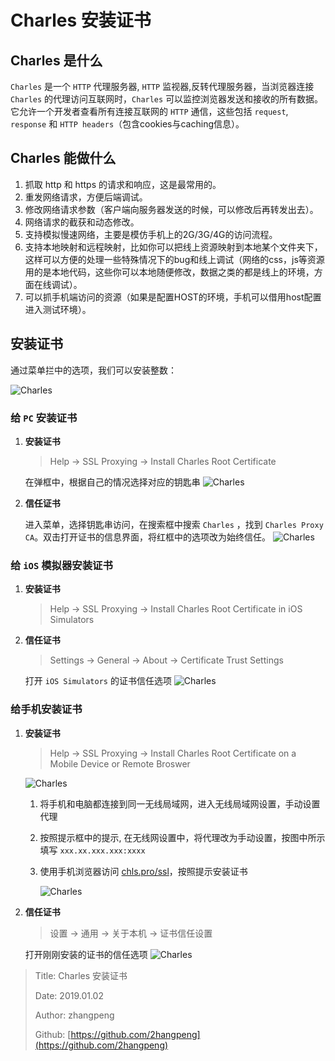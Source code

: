 # Charles 安装证书

## Charles 是什么

`Charles` 是一个 `HTTP` 代理服务器, `HTTP` 监视器,反转代理服务器，当浏览器连接 `Charles` 的代理访问互联网时，`Charles` 可以监控浏览器发送和接收的所有数据。它允许一个开发者查看所有连接互联网的 `HTTP` 通信，这些包括 `request`, `response` 和 `HTTP headers`（包含cookies与caching信息）。

## Charles 能做什么

1. 抓取 http 和 https 的请求和响应，这是最常用的。
2. 重发网络请求，方便后端调试。
3. 修改网络请求参数（客户端向服务器发送的时候，可以修改后再转发出去）。
4. 网络请求的截获和动态修改。
5. 支持模拟慢速网络，主要是模仿手机上的2G/3G/4G的访问流程。
6. 支持本地映射和远程映射，比如你可以把线上资源映射到本地某个文件夹下，这样可以方便的处理一些特殊情况下的bug和线上调试（网络的css，js等资源用的是本地代码，这些你可以本地随便修改，数据之类的都是线上的环境，方面在线调试）。
7. 可以抓手机端访问的资源（如果是配置HOST的环境，手机可以借用host配置进入测试环境）。

## 安装证书

通过菜单拦中的选项，我们可以安装整数：

![Charles](http://img.zhangpeng.site/2019/01/02/1.jpg)

### 给 `PC` 安装证书

1. **安装证书**

   > Help -&gt; SSL Proxying -&gt; Install Charles Root Certificate

   在弹框中，根据自己的情况选择对应的钥匙串 ![Charles](http://img.zhangpeng.site/2019/01/02/2.jpg)

2. **信任证书**

   进入菜单，选择钥匙串访问，在搜索框中搜索 `Charles` ，找到 `Charles Proxy CA`。双击打开证书的信息界面，将红框中的选项改为始终信任。 ![Charles](http://img.zhangpeng.site/2019/01/02/3.jpg)

### 给 `iOS` 模拟器安装证书

1. **安装证书**

   > Help -&gt; SSL Proxying -&gt; Install Charles Root Certificate in iOS Simulators

2. **信任证书**

   > Settings -&gt; General -&gt; About -&gt; Certificate Trust Settings

   打开 `iOS Simulators` 的证书信任选项 ![Charles](http://img.zhangpeng.site/2019/01/02/4.jpg)

### 给手机安装证书

1. **安装证书**

   > Help -&gt; SSL Proxying -&gt; Install Charles Root Certificate on a Mobile Device or Remote Broswer

   ![Charles](http://img.zhangpeng.site/2019/01/02/5.jpg)

   1. 将手机和电脑都连接到同一无线局域网，进入无线局域网设置，手动设置代理
   2. 按照提示框中的提示, 在无线网设置中，将代理改为手动设置，按图中所示填写 `xxx.xx.xxx.xxx:xxxx`
   3. 使用手机浏览器访问 [chls.pro/ssl](https://github.com/2hangpeng/blog/tree/322c1a6adda8dd6be880c9622823871046e6654b/mac/chls.pro/ssl/README.md)，按照提示安装证书

      ![Charles](http://img.zhangpeng.site/2019/01/02/6.jpg)

2. **信任证书**

   > 设置 -&gt; 通用 -&gt; 关于本机 -&gt; 证书信任设置

   打开刚刚安装的证书的信任选项 ![Charles](http://img.zhangpeng.site/2019/01/02/7.jpg)

> Title: Charles 安装证书
>
> Date: 2019.01.02
>
> Author: zhangpeng
>
> Github: [https://github.com/2hangpeng](https://github.com/2hangpeng)
